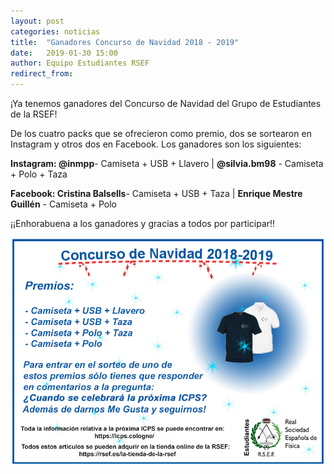 ```yaml
---
layout: post
categories: noticias 
title:  "Ganadores Concurso de Navidad 2018 - 2019"
date:   2019-01-30 15:00
author: Equipo Estudiantes RSEF
redirect_from:
---
```


¡Ya tenemos ganadores del Concurso de Navidad del Grupo de Estudiantes de la RSEF!

De los cuatro packs que se ofrecieron como premio, dos se sortearon en Instagram y otros dos en Facebook. Los ganadores son los siguientes:

<strong>Instagram: @inmpp</strong>- Camiseta + USB + Llavero | <strong>@silvia.bm98</strong> - Camiseta + Polo + Taza

<strong>Facebook: Cristina Balsells</strong>- Camiseta + USB + Taza | <strong>Enrique Mestre Guillén</strong> - Camiseta + Polo

¡¡Enhorabuena a los ganadores y gracias a todos por participar!!

![Foto 1](/img/blog/ConcursoNav18.jpg)
